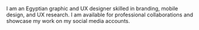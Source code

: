 I am an Egyptian graphic and UX designer skilled in branding, mobile design, and UX research. I am available for professional collaborations and showcase my work on my social media accounts.

